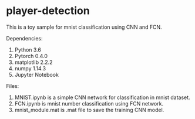 # player-detection
This is a toy sample for mnist classification using CNN and FCN. 

Dependencies:
 1. Python 3.6
 2. Pytorch 0.4.0 
 3. matplotlib 2.2.2
 4. numpy 1.14.3
 5. Jupyter Notebook


Files:
 1. MNIST.ipynb is a simple CNN network for classification in mnist dataset.   
 2. FCN.ipynb is mnist number classification using FCN network.   
 3. mnist_module.mat is .mat file to save the training CNN model.   

